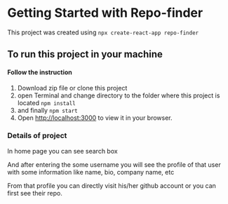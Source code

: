 # Getting Started with Repo-finder

This project was created using
`npx create-react-app repo-finder`

## To run this project in your machine

#### Follow the instruction

1. Download zip file or clone this project
2. open Terminal and change directory to the folder where this project is located
   `npm install`
3. and finally
   `npm start`
4. Open [http://localhost:3000](http://localhost:3000) to view it in your browser.

### Details of project

In home page you can see search box

And after entering the some username you will see the profile of that user with some information like name, bio, company name, etc

From that profile you can directly visit his/her github account or you can first see their repo.
